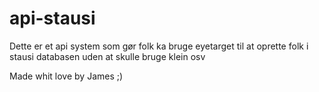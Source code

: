 # api-stausi
Dette er et api system som gør folk ka bruge eyetarget til at oprette folk i stausi databasen uden at skulle bruge klein osv


Made whit love by James ;)
